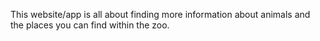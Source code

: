 This website/app is all about finding more information about animals and the places you can find within the zoo.
